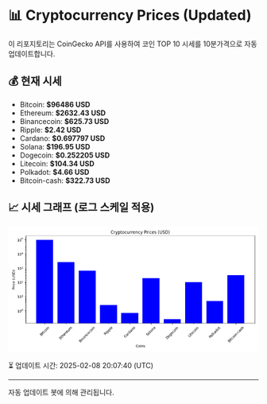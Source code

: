 
# 📊 Cryptocurrency Prices (Updated)

이 리포지토리는 CoinGecko API를 사용하여 코인 TOP 10 시세를 10분가격으로 자동 업데이트합니다.

## 💰 현재 시세
- Bitcoin: **$96486 USD**
- Ethereum: **$2632.43 USD**
- Binancecoin: **$625.73 USD**
- Ripple: **$2.42 USD**
- Cardano: **$0.697797 USD**
- Solana: **$196.95 USD**
- Dogecoin: **$0.252205 USD**
- Litecoin: **$104.34 USD**
- Polkadot: **$4.66 USD**
- Bitcoin-cash: **$322.73 USD**

## 📈 시세 그래프 (로그 스케일 적용)
![Crypto Prices](crypto_prices.png)

⏳ 업데이트 시간: 2025-02-08 20:07:40 (UTC)

---
자동 업데이트 봇에 의해 관리됩니다.
